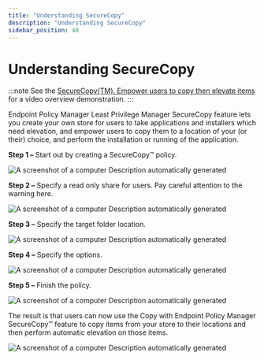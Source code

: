 ```yaml
---
title: "Understanding SecureCopy"
description: "Understanding SecureCopy"
sidebar_position: 40
---
```


# Understanding SecureCopy

:::note
See the
[SecureCopy(TM). Empower users to copy then elevate items](/docs/endpointpolicymanager/components/endpointprivilegemanager/videolearningcenter/adminapproval/securecopy.md)
for a video overview demonstration.
:::


Endpoint Policy Manager Least Privilege Manager SecureCopy feature lets you create your own store
for users to take applications and installers which need elevation, and empower users to copy them
to a location of your (or their) choice, and perform the installation or running of the application.

**Step 1 –** Start out by creating a SecureCopy™ policy.

![A screenshot of a computer Description automatically generated](/images/endpointpolicymanager/leastprivilege/understanding_securecopy.webp)

**Step 2 –** Specify a read only share for users. Pay careful attention to the warning here.

![A screenshot of a computer Description automatically generated](/images/endpointpolicymanager/leastprivilege/understanding_securecopy_1.webp)

**Step 3 –** Specify the target folder location.

![A screenshot of a computer Description automatically generated](/images/endpointpolicymanager/leastprivilege/understanding_securecopy_2.webp)

**Step 4 –** Specify the options.

![A screenshot of a computer Description automatically generated](/images/endpointpolicymanager/leastprivilege/understanding_securecopy_3.webp)

**Step 5 –** Finish the policy.

![A screenshot of a computer Description automatically generated](/images/endpointpolicymanager/leastprivilege/understanding_securecopy_4.webp)

The result is that users can now use the Copy with Endpoint Policy Manager SecureCopy™ feature to
copy items from your store to their locations and then perform automatic elevation on those items.

![A screenshot of a computer Description automatically generated](/images/endpointpolicymanager/leastprivilege/understanding_securecopy_5.webp)
